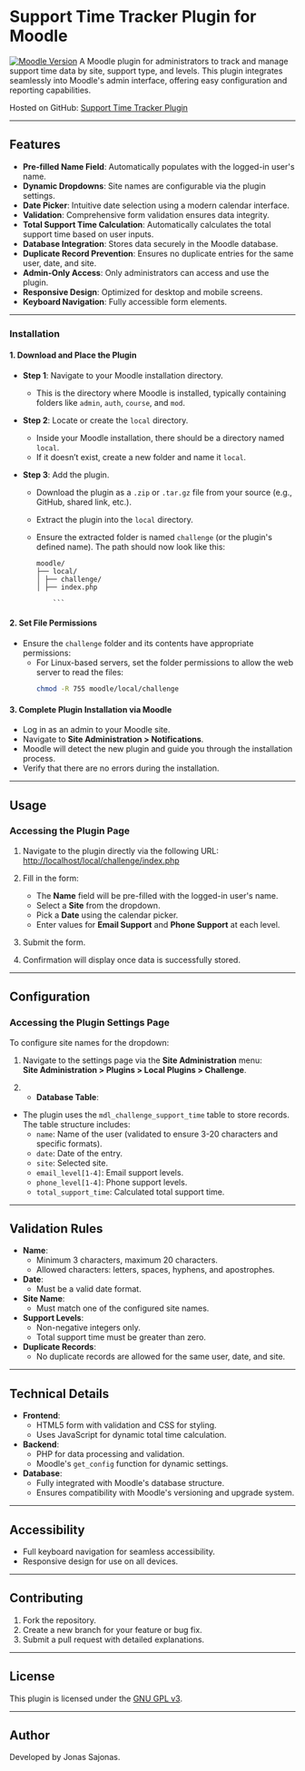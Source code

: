 # Support Time Tracker Plugin for Moodle

[![Moodle Version](https://img.shields.io/badge/Moodle-4.1.14+-blue.svg)](https://moodle.org)
A Moodle plugin for administrators to track and manage support time data by site, support type, and levels. This plugin integrates seamlessly into Moodle's admin interface, offering easy configuration and reporting capabilities.

Hosted on GitHub: [Support Time Tracker Plugin](https://github.com/sajonasJ/ChallengePlugin)

---

## Features

- **Pre-filled Name Field**: Automatically populates with the logged-in user's name.
- **Dynamic Dropdowns**: Site names are configurable via the plugin settings.
- **Date Picker**: Intuitive date selection using a modern calendar interface.
- **Validation**: Comprehensive form validation ensures data integrity.
- **Total Support Time Calculation**: Automatically calculates the total support time based on user inputs.
- **Database Integration**: Stores data securely in the Moodle database.
- **Duplicate Record Prevention**: Ensures no duplicate entries for the same user, date, and site.
- **Admin-Only Access**: Only administrators can access and use the plugin.
- **Responsive Design**: Optimized for desktop and mobile screens.
- **Keyboard Navigation**: Fully accessible form elements.

---

### Installation

#### 1. **Download and Place the Plugin**

- **Step 1**: Navigate to your Moodle installation directory.

  - This is the directory where Moodle is installed, typically containing folders like `admin`, `auth`, `course`, and `mod`.

- **Step 2**: Locate or create the `local` directory.

  - Inside your Moodle installation, there should be a directory named `local`.
  - If it doesn’t exist, create a new folder and name it `local`.

- **Step 3**: Add the plugin.

  - Download the plugin as a `.zip` or `.tar.gz` file from your source (e.g., GitHub, shared link, etc.).
  - Extract the plugin into the `local` directory.
  - Ensure the extracted folder is named `challenge` (or the plugin's defined name). The path should now look like this:

    ````
    moodle/
    ├── local/
    │ ├── challenge/
    │ ├── index.php

        ```
    ````

#### 2. **Set File Permissions**

- Ensure the `challenge` folder and its contents have appropriate permissions:
  - For Linux-based servers, set the folder permissions to allow the web server to read the files:
    ```bash
    chmod -R 755 moodle/local/challenge
    ```

#### 3. **Complete Plugin Installation via Moodle**

- Log in as an admin to your Moodle site.
- Navigate to **Site Administration > Notifications**.
- Moodle will detect the new plugin and guide you through the installation process.
- Verify that there are no errors during the installation.

---

## Usage

### Accessing the Plugin Page

1. Navigate to the plugin directly via the following URL:  
   [http://localhost/local/challenge/index.php](http://localhost/local/challenge/index.php)

2. Fill in the form:
   - The **Name** field will be pre-filled with the logged-in user's name.
   - Select a **Site** from the dropdown.
   - Pick a **Date** using the calendar picker.
   - Enter values for **Email Support** and **Phone Support** at each level.
3. Submit the form.
4. Confirmation will display once data is successfully stored.

---

## Configuration

### Accessing the Plugin Settings Page

To configure site names for the dropdown:

1. Navigate to the settings page via the **Site Administration** menu:  
   **Site Administration > Plugins > Local Plugins > Challenge**.

2. - **Database Table**:

- The plugin uses the `mdl_challenge_support_time` table to store records. The table structure includes:
  - `name`: Name of the user (validated to ensure 3-20 characters and specific formats).
  - `date`: Date of the entry.
  - `site`: Selected site.
  - `email_level[1-4]`: Email support levels.
  - `phone_level[1-4]`: Phone support levels.
  - `total_support_time`: Calculated total support time.

---

## Validation Rules

- **Name**:
  - Minimum 3 characters, maximum 20 characters.
  - Allowed characters: letters, spaces, hyphens, and apostrophes.
- **Date**:
  - Must be a valid date format.
- **Site Name**:
  - Must match one of the configured site names.
- **Support Levels**:
  - Non-negative integers only.
  - Total support time must be greater than zero.
- **Duplicate Records**:
  - No duplicate records are allowed for the same user, date, and site.

---

## Technical Details

- **Frontend**:
  - HTML5 form with validation and CSS for styling.
  - Uses JavaScript for dynamic total time calculation.
- **Backend**:
  - PHP for data processing and validation.
  - Moodle's `get_config` function for dynamic settings.
- **Database**:
  - Fully integrated with Moodle's database structure.
  - Ensures compatibility with Moodle's versioning and upgrade system.

---

## Accessibility

- Full keyboard navigation for seamless accessibility.
- Responsive design for use on all devices.

---

## Contributing

1. Fork the repository.
2. Create a new branch for your feature or bug fix.
3. Submit a pull request with detailed explanations.

---

## License

This plugin is licensed under the [GNU GPL v3](https://www.gnu.org/licenses/gpl-3.0.en.html).

---

## Author

Developed by Jonas Sajonas.
